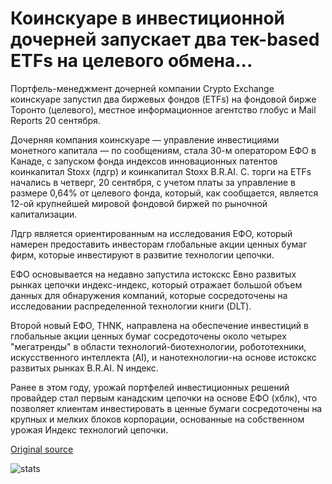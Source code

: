 # Коинскуаре в инвестиционной дочерней запускает два тек-based ETFs на целевого обмена...

Портфель-менеджмент дочерней компании Crypto Exchange коинскуаре запустил два биржевых фондов (ETFs) на фондовой бирже Торонто (целевого), местное информационное агентство глобус и Mail Reports 20 сентября.

Дочерняя компания коинскуаре — управление инвестициями монетного капитала — по сообщениям, стала 30-м оператором ЕФО в Канаде, с запуском фонда индексов инновационных патентов коинкапитал Stoxx (лдгр) и коинкапитал Stoxx B.R.AI. С. торги на ETFs начались в четверг, 20 сентября, с учетом платы за управление в размере 0,64% от целевого фонда, который, как сообщается, является 12-ой крупнейшей мировой фондовой биржей по рыночной капитализации.

Лдгр является ориентированным на исследования ЕФО, который намерен предоставить инвесторам глобальные акции ценных бумаг фирм, которые инвестируют в развитие технологии цепочки.

ЕФО основывается на недавно запустила истокскс Евно развитых рынках цепочки индекс-индекс, который отражает большой объем данных для обнаружения компаний, которые сосредоточены на исследовании распределенной технологии книги (DLT).

Второй новый ЕФО, THNK, направлена на обеспечение инвестиций в глобальные акции ценных бумаг сосредоточены около четырех "мегатренды" в области технологий-биотехнологии, робототехники, искусственного интеллекта (AI), и нанотехнологии-на основе истокскс развитых рынках B.R.AI. N индекс.

Ранее в этом году, урожай портфелей инвестиционных решений провайдер стал первым канадским цепочки на основе ЕФО (хблк), что позволяет клиентам инвестировать в ценные бумаги сосредоточены на крупных и мелких блоков корпорации, основанные на собственном урожая Индекс технологий цепочки.

[Original source](https://cointelegraph.com/news/coinsquares-investment-subsidiary-launches-two-tech-based-etfs-on-tsx-exchange)

![stats](https://c.statcounter.com/11760860/0/a89fa40b/1/ "stats")